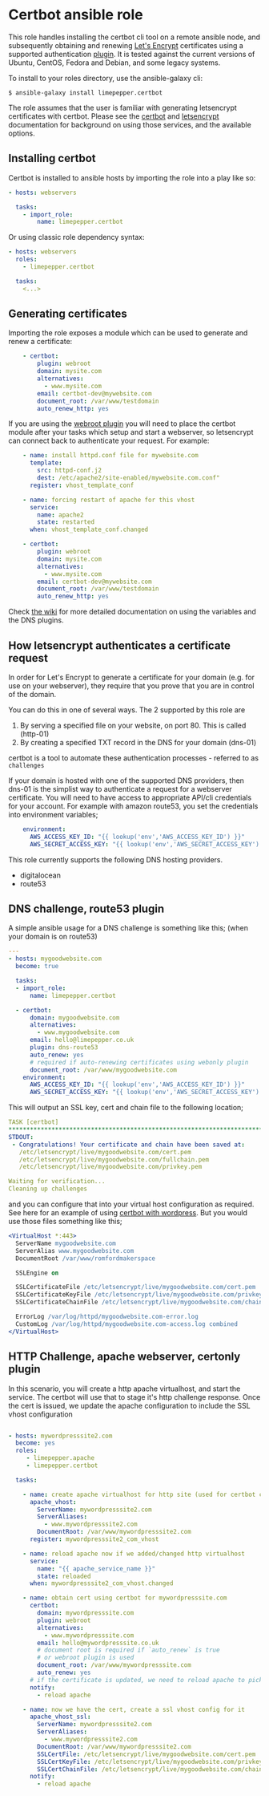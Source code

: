 
Certbot ansible role
=========

This role handles installing the certbot cli tool on a remote ansible node, and
 subsequently obtaining and renewing [Let's Encrypt](https://letsencrypt.org/)
 certificates using a supported authentication [plugin](https://certbot.eff.org/docs/using.html#getting-certificates-and-choosing-plugins).
It is tested against the current versions of Ubuntu, CentOS, Fedora and Debian,
and some legacy systems.

To install to your roles directory, use the ansible-galaxy cli:
```shell
$ ansible-galaxy install limepepper.certbot
```

The role assumes that the user is familiar with generating letsencrypt
certificates with certbot. Please see the [certbot](https://certbot.eff.org/docs/intro.html)
and [letsencrypt](https://letsencrypt.org/) documentation for background on using
those services, and the available options.

## Installing certbot

Certbot is installed to ansible hosts by importing the role into a play like so:

```yaml
- hosts: webservers

  tasks:
    - import_role:
        name: limepepper.certbot
```

 Or using classic role dependency syntax:

```yml
- hosts: webservers
  roles:
    - limepepper.certbot

  tasks:
    <...>
```

## Generating certificates

Importing the role exposes a module which can be used to generate and renew a certificate:

```yaml
    - certbot:
        plugin: webroot
        domain: mysite.com
        alternatives:
          - www.mysite.com
        email: certbot-dev@mywebsite.com
        document_root: /var/www/testdomain
        auto_renew_http: yes
```

If you are using the [webroot plugin](https://certbot.eff.org/docs/using.html#webroot)
you will need to place the certbot module after your tasks which setup and start
a webserver, so letsencrypt can connect back to authenticate your request. For
example:

```yaml
    - name: install httpd.conf file for mywebsite.com
      template:
        src: httpd-conf.j2
        dest: /etc/apache2/site-enabled/mywebsite.com.conf"
      register: vhost_template_conf

    - name: forcing restart of apache for this vhost
      service:
        name: apache2
        state: restarted
      when: vhost_template_conf.changed

    - certbot:
        plugin: webroot
        domain: mysite.com
        alternatives:
          - www.mysite.com
        email: certbot-dev@mywebsite.com
        document_root: /var/www/testdomain
        auto_renew_http: yes
```

Check [the wiki](https://github.com/limepepper/ansible-role-certbot/wiki) for
more detailed documentation on using the variables and the DNS plugins.

## How letsencrypt authenticates a certificate request

In order for Let's Encrypt to generate a certificate for your domain (e.g. for
use on your webserver), they require that you prove that you are in control of the domain.

You can do this in one of several ways. The 2 supported by this role are

1. By serving a specified file on your website, on port 80. This is called (http-01)
2. By creating a specified TXT record in the DNS for your domain (dns-01)

certbot is a tool to automate these authentication processes - referred to as
`challenges`

If your domain is hosted with one of the supported DNS providers, then dns-01 is the
simplist way to authenticate a request for a webserver certificate. You will need
to have access to appropriate API/cli credentials for your account. For example with
amazon route53, you set the credentials into environment variables;

~~~ yaml
    environment:
      AWS_ACCESS_KEY_ID: "{{ lookup('env','AWS_ACCESS_KEY_ID') }}"
      AWS_SECRET_ACCESS_KEY: "{{ lookup('env','AWS_SECRET_ACCESS_KEY') }}"
~~~



This role currently supports the following DNS hosting providers.

- digitalocean
- route53

## DNS challenge, route53 plugin

A simple ansible usage for a DNS challenge is something like this; (when your
domain is on route53)

~~~yaml
---
- hosts: mygoodwebsite.com
  become: true

  tasks:
  - import_role:
      name: limepepper.certbot

  - certbot:
      domain: mygoodwebsite.com
      alternatives:
        - www.mygoodwebsite.com
      email: hello@limepepper.co.uk
      plugin: dns-route53
      auto_renew: yes
      # required if auto-renewing certificates using webonly plugin
      document_root: /var/www/mygoodwebsite.com
    environment:
      AWS_ACCESS_KEY_ID: "{{ lookup('env','AWS_ACCESS_KEY_ID') }}"
      AWS_SECRET_ACCESS_KEY: "{{ lookup('env','AWS_SECRET_ACCESS_KEY') }}"
~~~

This will output an SSL key, cert and chain file to the following location;

~~~ yml
TASK [certbot]
**************************************************************************
STDOUT:
 - Congratulations! Your certificate and chain have been saved at:
   /etc/letsencrypt/live/mygoodwebsite.com/cert.pem
   /etc/letsencrypt/live/mygoodwebsite.com/fullchain.pem
   /etc/letsencrypt/live/mygoodwebsite.com/privkey.pem

Waiting for verification...
Cleaning up challenges

~~~

and you can configure that into your virtual host configuration as required. See
here for an example of using [certbot with wordpress](). But you would use those
files something like this;

``` apache
<VirtualHost *:443>
  ServerName mygoodwebsite.com
  ServerAlias www.mygoodwebsite.com
  DocumentRoot /var/www/romfordmakerspace

  SSLEngine on

  SSLCertificateFile /etc/letsencrypt/live/mygoodwebsite.com/cert.pem
  SSLCertificateKeyFile /etc/letsencrypt/live/mygoodwebsite.com/privkey.pem
  SSLCertificateChainFile /etc/letsencrypt/live/mygoodwebsite.com/chain.pem

  ErrorLog /var/log/httpd/mygoodwebsite.com-error.log
  CustomLog /var/log/httpd/mygoodwebsite.com-access.log combined
</VirtualHost>


```



## HTTP Challenge, apache webserver, certonly plugin

In this scenario, you will create a http apache virtualhost, and start the
service. The certbot will use that to stage it's http challenge response.
 Once the cert is issued, we update the apache configuration to include the SSL vhost configuration

~~~yaml

- hosts: mywordpresssite2.com
  become: yes
  roles:
     - limepepper.apache
     - limepepper.certbot

  tasks:

    - name: create apache virtualhost for http site (used for certbot challenge)
      apache_vhost:
        ServerName: mywordpresssite2.com
        ServerAliases:
          - www.mywordpresssite2.com
        DocumentRoot: /var/www/mywordpresssite2.com
      register: mywordpresssite2_com_vhost

    - name: reload apache now if we added/changed http virtualhost
      service:
        name: "{{ apache_service_name }}"
        state: reloaded
      when: mywordpresssite2_com_vhost.changed

    - name: obtain cert using certbot for mywordpresssite.com
      certbot:
        domain: mywordpresssite.com
        plugin: webroot
        alternatives:
          - www.mywordpresssite.com
        email: hello@mywordpresssite.co.uk
        # document root is required if `auto_renew` is true
        # or webroot plugin is used
        document_root: /var/www/mywordpresssite.com
        auto_renew: yes
      # if the certificate is updated, we need to reload apache to pick it up
      notify:
        - reload apache

    - name: now we have the cert, create a ssl vhost config for it
      apache_vhost_ssl:
        ServerName: mywordpresssite2.com
        ServerAliases:
          - www.mywordpresssite2.com
        DocumentRoot: /var/www/mywordpresssite2.com
        SSLCertFile: /etc/letsencrypt/live/mygoodwebsite.com/cert.pem
        SSLCertKeyFile: /etc/letsencrypt/live/mygoodwebsite.com/privkey.pem
        SSLCertChainFile: /etc/letsencrypt/live/mygoodwebsite.com/chain.pem
      notify:
        - reload apache

~~~


